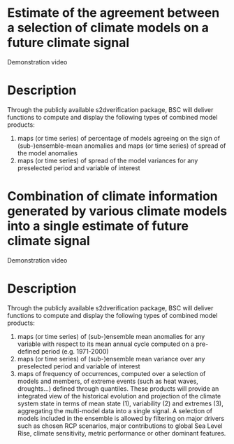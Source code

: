 # Estimate of the agreement between a selection of climate models on a future climate signal 

Demonstration video

# Description
Through the publicly available s2dverification package, BSC will deliver functions to compute and display the following types of combined model products:
1. maps (or time series) of percentage of models agreeing on the sign of (sub-)ensemble-mean anomalies and maps (or time series) of spread of the model anomalies
2. maps (or time series) of spread of the model variances for any preselected period and variable of interest 



# Combination of climate information generated by various climate models into a single estimate of future climate signal

Demonstration video

# Description
Through the publicly available s2dverification package, BSC will deliver functions to compute and display the following types of combined model products:
1. maps (or time series) of (sub-)ensemble mean anomalies for any variable with respect to its mean annual cycle computed on a pre-defined period (e.g. 1971-2000)
2. maps (or time series) of (sub-)ensemble mean variance over any preselected period and variable of interest
3. maps of frequency of occurrences, computed over a selection of models and members, of extreme events (such as heat waves, droughts…) defined through quantiles.
These products will provide an integrated view of the historical evolution and projection of the climate system state in terms of mean state (1), variability (2) and extremes (3), aggregating the multi-model data into a single signal. A selection of models included in the ensemble is allowed by filtering on major drivers such as chosen RCP scenarios, major contributions to global Sea Level Rise, climate sensitivity, metric performance or other dominant features.


